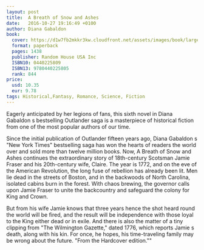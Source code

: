 ```yaml
---
layout: post
title:  A Breath of Snow and Ashes
date:   2016-10-27 19:16:49 +0100
author: Diana Gabaldon
book: 
  cover: https://d1w7fb2mkkr3kw.cloudfront.net/assets/images/book/large/9780/4402/9780440225805.jpg
  format: paperback
  pages: 1438
  publisher: Random House USA Inc
  ISBN10: 0440225809
  ISBN13: 9780440225805
  rank: 844
price: 
  usd: 10.35
  eur: 9.78
tags: Historical,Fantasy, Romance, Science, Fiction
---
```


Eagerly anticipated by her legions of fans, this sixth novel in Diana Gabaldon s bestselling Outlander saga is a masterpiece of historical fiction from one of the most popular authors of our time. 

Since the initial publication of Outlander fifteen years ago, Diana Gabaldon s "New York Times" bestselling saga has won the hearts of readers the world over and sold more than twelve million books. Now, A Breath of Snow and Ashes continues the extraordinary story of 18th-century Scotsman Jamie Fraser and his 20th-century wife, Claire. 
The year is 1772, and on the eve of the American Revolution, the long fuse of rebellion has already been lit. Men lie dead in the streets of Boston, and in the backwoods of North Carolina, isolated cabins burn in the forest. With chaos brewing, the governor calls upon Jamie Fraser to unite the backcountry and safeguard the colony for King and Crown. 

But from his wife Jamie knows that three years hence the shot heard round the world will be fired, and the result will be independence with those loyal to the King either dead or in exile. And there is also the matter of a tiny clipping from "The Wilmington Gazette," dated 1776, which reports Jamie s death, along with his kin. For once, he hopes, his time-traveling family may be wrong about the future. "From the Hardcover edition.""